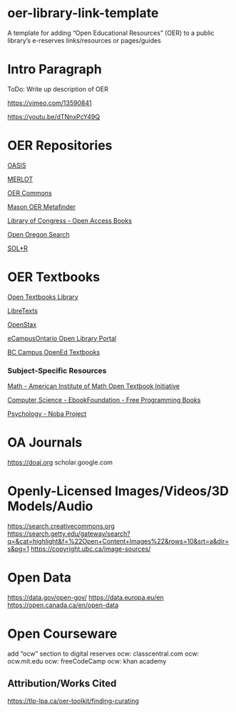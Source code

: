 # oer-library-link-template

A template for adding “Open Educational Resources” (OER) to a public library’s e-reserves links/resources or pages/guides

# Intro Paragraph

ToDo: Write up description of OER

https://vimeo.com/13590841

https://youtu.be/dTNnxPcY49Q

# OER Repositories

[OASIS](https://oasis.geneseo.edu/index.php)

[MERLOT](https://merlot.org)

[OER Commons](https://oercommons.org)

[Mason OER Metafinder](https://oer.gmu.edu)

[Library of Congress - Open Access Books](https://www.loc.gov/collections/open-access-books/)

[Open Oregon Search](https://openoregon.org/resources/)

[SOL*R](https://solr.bccampus.ca/wp/)

# OER Textbooks

[Open Textbooks Library](https://open.umn.edu/opentextbooks)

[LibreTexts](https://libretexts.org)

[OpenStax](https://openstax.org)

[eCampusOntario Open Library Portal](https://openlibrary.ecampusontario.ca)

[BC Campus OpenEd Textbooks](https://open.bccampus.ca/browse-our-collection/find-open-textbooks/)

### Subject-Specific Resources

[Math - American Institute of Math Open Textbook Initiative](https://aimath.org/textbooks/)

[Computer Science - EbookFoundation - Free Programming Books](https://github.com/EbookFoundation/free-programming-books)

[Psychology - Noba Project](https://nobaproject.com)


# OA Journals

https://doaj.org
scholar.google.com

# Openly-Licensed Images/Videos/3D Models/Audio

https://search.creativecommons.org
https://search.getty.edu/gateway/search?q=&cat=highlight&f=%22Open+Content+Images%22&rows=10&srt=a&dir=s&pg=1
https://copyright.ubc.ca/image-sources/

# Open Data

https://data.gov/open-gov/
https://data.europa.eu/en
https://open.canada.ca/en/open-data

# Open Courseware

add “ocw” section to digital reserves
ocw: classcentral.com
ocw: ocw.mit.edu
ocw: freeCodeCamp
ocw: khan academy


## Attribution/Works Cited

https://tlp-lpa.ca/oer-toolkit/finding-curating












